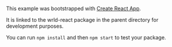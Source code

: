 This example was bootstrapped with [Create React App](https://github.com/facebook/create-react-app).

It is linked to the wrld-react package in the parent directory for development purposes.

You can run `npm install` and then `npm start` to test your package.
